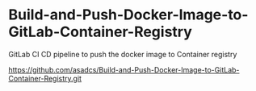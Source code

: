 # Build-and-Push-Docker-Image-to-GitLab-Container-Registry
GitLab CI CD pipeline to push the docker image to Container registry

https://github.com/asadcs/Build-and-Push-Docker-Image-to-GitLab-Container-Registry.git
